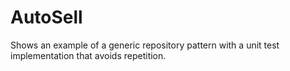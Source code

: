 # AutoSell

Shows an example of a generic repository pattern with a unit test implementation that avoids repetition.
